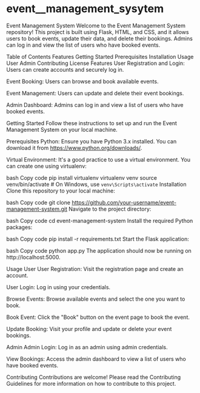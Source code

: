 # event__management_sysytem

Event Management System
Welcome to the Event Management System repository! This project is built using Flask, HTML, and CSS, and it allows users to book events, update their data, and delete their bookings. Admins can log in and view the list of users who have booked events.

Table of Contents
Features
Getting Started
Prerequisites
Installation
Usage
User
Admin
Contributing
License
Features
User Registration and Login: Users can create accounts and securely log in.

Event Booking: Users can browse and book available events.

Event Management: Users can update and delete their event bookings.

Admin Dashboard: Admins can log in and view a list of users who have booked events.

Getting Started
Follow these instructions to set up and run the Event Management System on your local machine.

Prerequisites
Python: Ensure you have Python 3.x installed. You can download it from https://www.python.org/downloads/.

Virtual Environment: It's a good practice to use a virtual environment. You can create one using virtualenv:

bash
Copy code
pip install virtualenv
virtualenv venv
source venv/bin/activate  # On Windows, use `venv\Scripts\activate`
Installation
Clone this repository to your local machine:

bash
Copy code
git clone https://github.com/your-username/event-management-system.git
Navigate to the project directory:

bash
Copy code
cd event-management-system
Install the required Python packages:

bash
Copy code
pip install -r requirements.txt
Start the Flask application:

bash
Copy code
python app.py
The application should now be running on http://localhost:5000.

Usage
User
User Registration: Visit the registration page and create an account.

User Login: Log in using your credentials.

Browse Events: Browse available events and select the one you want to book.

Book Event: Click the "Book" button on the event page to book the event.

Update Booking: Visit your profile and update or delete your event bookings.

Admin
Admin Login: Log in as an admin using admin credentials.

View Bookings: Access the admin dashboard to view a list of users who have booked events.

Contributing
Contributions are welcome! Please read the Contributing Guidelines for more information on how to contribute to this project.
